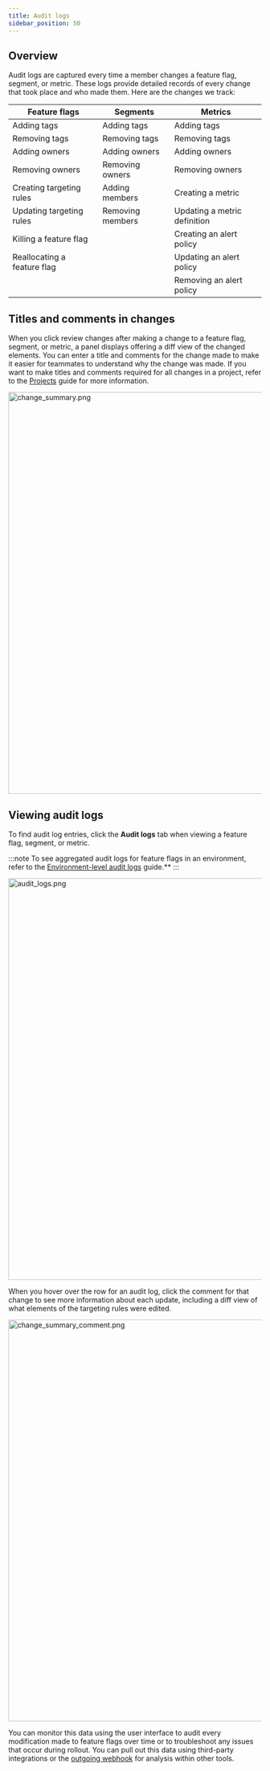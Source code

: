 ```yaml
---
title: Audit logs
sidebar_position: 50
---
```


## Overview

Audit logs are captured every time a member changes a feature flag, segment, or metric. These logs provide detailed records of every change that took place and who made them. Here are the changes we track:  

| **Feature flags** | **Segments** | **Metrics** |
| --- | --- | --- |
| Adding tags | Adding tags | Adding tags |
| Removing tags | Removing tags | Removing tags |
| Adding owners | Adding owners | Adding owners |
| Removing owners | Removing owners | Removing owners |
| Creating targeting rules | Adding members | Creating a metric |
| Updating targeting rules | Removing members | Updating a metric definition |
| Killing a feature flag | | Creating an alert policy |
| Reallocating a feature flag | | Updating an alert policy |
| | | Removing an alert policy |

## Titles and comments in changes
When you click review changes after making a change to a feature flag, segment, or metric, a panel displays offering a diff view of the changed elements. You can enter a title and comments for the change made to make it easier for teammates to understand why the change was made. If you want to make titles and comments required for all changes in a project, refer to the [Projects](https://help.split.io/hc/en-us/articles/360023534451-Projects#editing-a-project) guide for more information.

<img src="https://help.split.io/hc/article_attachments/15614601902733" alt="change_summary.png" width="800" />

## Viewing audit logs

To find audit log entries, click the **Audit logs** tab when viewing a feature flag, segment, or metric. 

:::note 
To see aggregated audit logs for feature flags in an environment, refer to the [Environment-level audit logs](https://help.split.io/hc/en-us/articles/13084776229773-Environment-level-audit-logs) guide.**
:::

<img src="https://help.split.io/hc/article_attachments/15614799260813" alt="audit_logs.png" width="800" />

When you hover over the row for an audit log, click the comment for that change to see more information about each update, including a diff view of what elements of the targeting rules were edited.

<img src="https://help.split.io/hc/article_attachments/15614887547021" alt="change_summary_comment.png" width="800" />

You can monitor this data using the user interface to audit every modification made to feature flags over time or to troubleshoot any issues that occur during rollout. You can pull out this data using third-party integrations or the [outgoing webhook](https://help.split.io/hc/en-us/articles/360020957991-Outgoing-webhook-audit-log) for analysis within other tools.
